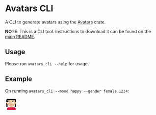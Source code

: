 # Avatars CLI

A CLI to generate avatars using the [Avatars](https://crates.io/crates/avatars) crate.

**NOTE**: This is a CLI tool. Instructions to download it can be found on the [main
README](https://github.com/IgnisDa/rust-libs/blob/main/README.md).

## Usage

Please run `avatars_cli --help` for usage.

## Example

On running `avatars_cli --mood happy --gender female 1234`:

![Example](./assets/example.svg)
